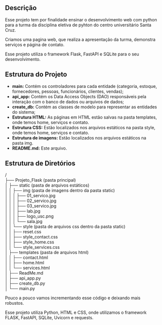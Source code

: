 ## Descrição

Esse projeto tem por finalidade ensinar o desenvolvimento web com python para a turma da disciplina eletiva de pyhton do centro universitário Santa Cruz.

Criamos uma pagina web, que realiza a apresentação da turma, demonstra serviços e página de contato.

Esse projeto utiliza o framework Flask, FastAPI e SQLite para o seu desenvolvimento.

## Estrutura do Projeto
- **main:** Contém os controladores para cada entidade (categoria, estoque, fornecedores, pessoas, funcionários, clientes, vendas);
- **api_app:** Contém os Data Access Objects (DAO) responsáveis pela interação com o banco de dados ou arquivos de dados;
- **create_db:** Contém as classes de modelo para representar as entidades do sistema;
- **Estrutura HTML:** As páginas em HTML estão salvas na pasta templates, onde temos home, serviços e contato.
- **Estrutura CSS:** Estão localizados nos arquivos estáticos na pasta style, onde temos home, serviços e contato.
- **Estrutura de imagens:** Estão localizados nos arquivos estáticos na pasta img. 
- **README.md:** Este arquivo.

## Estrutura de Diretórios

/  
├── Projeto_Flask (pasta principal)  
│   ├── static (pasta de arquivos estáticos)  
│   │   ├── img (pasta de imagens dentro da pasta static)  
│   │   │   ├── 01_servico.jpg  
│   │   │   ├── 02_servico.jpg  
│   │   │   ├── 03_servico.jpg  
│   │   │   ├── lab.jpg  
│   │   │   ├── logo_usc.png  
│   │   │   └── sala.jpg  
│   │   └── style (pasta de arquivos css dentro da pasta static)  
│   │       ├── reset.css   
│   │       ├── style_contact.css  
│   │       ├── style_home.css  
│   │       └── style_services.css  
│   ├── templates (pasta de arquivos html)  
│   │   ├── contact.html  
│   │   ├── home.html  
│   │   └── services.html  
│   ├── ReadMe.md  
│   ├── api_app.py  
│   ├── create_db.py  
│   └── main.py   
   

Pouco a pouco vamos incrementando esse código e deixando mais robustos.

Esse projeto utiliza Python, HTML e CSS, onde utilizamos o framework FLASK, FastAPI, SQLite, Uvicorn e requests.
